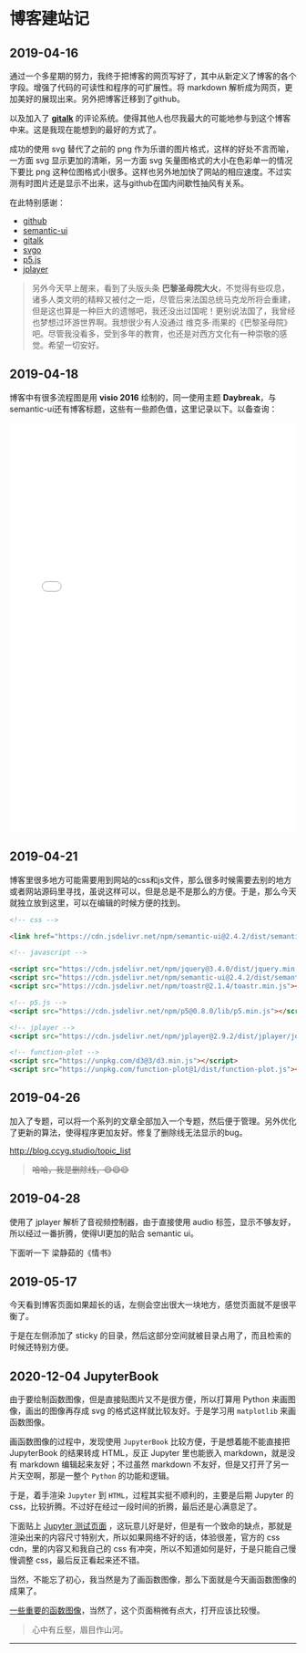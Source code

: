 # 博客建站记

[annotation]: [id] (2f2b9564-f581-41da-aa45-0b9e4ee47b4a)
[annotation]: [status] (public)
[annotation]: [create_time] (2019-04-16 21:26:25)
[annotation]: [comments] (true)

## 2019-04-16

通过一个多星期的努力，我终于把博客的网页写好了，其中从新定义了博客的各个字段。增强了代码的可读性和程序的可扩展性。将 markdown 解析成为网页，更加美好的展现出来。另外把博客迁移到了github。

以及加入了 **[gitalk](https://github.com/gitalk/gitalk)** 的评论系统。使得其他人也尽我最大的可能地参与到这个博客中来。这是我现在能想到的最好的方式了。

成功的使用 svg 替代了之前的 png 作为乐谱的图片格式，这样的好处不言而喻，一方面 svg 显示更加的清晰，另一方面 svg 矢量图格式的大小在色彩单一的情况下要比 png 这种位图格式小很多。这样也另外地加快了网站的相应速度。不过实测有时图片还是显示不出来，这与github在国内间歇性抽风有关系。

在此特别感谢：

- [github](https://www.github.com)
- [semantic-ui](https://semantic-ui.com/)
- [gitalk](https://github.com/gitalk/gitalk)
- [svgo](https://github.com/svg/svgo)
- [p5.js](http://p5js.org/)
- [jplayer](http://www.jplayer.org/)

> 另外今天早上醒来，看到了头版头条 **巴黎圣母院大火**，不觉得有些叹息，诸多人类文明的精粹又被付之一炬，尽管后来法国总统马克龙所将会重建，但是这也算是一种巨大的遗憾吧，我还没出过国呢！更别说法国了，我曾经也梦想过环游世界啊。我想很少有人没通过 维克多·雨果的《巴黎圣母院》吧。尽管我没看多，受到多年的教育，也还是对西方文化有一种崇敬的感觉。希望一切安好。

## 2019-04-18


博客中有很多流程图是用 **visio 2016** 绘制的，同一使用主题 **Daybreak**，与semantic-ui还有博客标题，这些有一些颜色值，这里记录以下。以备查询：

<iframe src="color_table.html" width=100% height=720 frameborder=0></iframe>


## 2019-04-21

博客里很多地方可能需要用到网站的css和js文件，那么很多时候需要去别的地方或者网站源码里寻找，虽说这样可以，但是总是不是那么的方便。于是，那么今天就独立放到这里，可以在编辑的时候方便的找到。

```html
<!-- css -->

<link href="https://cdn.jsdelivr.net/npm/semantic-ui@2.4.2/dist/semantic.min.css" rel="stylesheet">

<!-- javascript -->

<script src="https://cdn.jsdelivr.net/npm/jquery@3.4.0/dist/jquery.min.js"></script>
<script src="https://cdn.jsdelivr.net/npm/semantic-ui@2.4.2/dist/semantic.min.js"></script>
<script src="https://cdn.jsdelivr.net/npm/toastr@2.1.4/toastr.min.js"></script>

<!-- p5.js -->
<script src="https://cdn.jsdelivr.net/npm/p5@0.8.0/lib/p5.min.js"></script>

<!-- jplayer -->
<script src="https://cdn.jsdelivr.net/npm/jplayer@2.9.2/dist/jplayer/jquery.jplayer.min.js"></script>

<!-- function-plot -->
<script src="https://unpkg.com/d3@3/d3.min.js"></script>
<script src="https://unpkg.com/function-plot@1/dist/function-plot.js"></script>

```

## 2019-04-26

加入了专题，可以将一个系列的文章全部加入一个专题，然后便于管理。另外优化了更新的算法，使得程序更加友好。修复了删除线无法显示的bug。

<http://blog.ccyg.studio/topic_list>

> ~~哈哈，我是删除线，😄😄😄~~

## 2019-04-28

使用了 jplayer 解析了音视频控制器，由于直接使用 audio 标签，显示不够友好，所以经过一番折腾，使得UI更加的贴合 semantic ui。

下面听一下 梁静茹的《情书》

<div class='ui jplayer audio' data-url="https://link.hhtjim.com/kw/1027785.mp3" format='mp3' title='梁静茹 - 情书'></div>


## 2019-05-17

今天看到博客页面如果超长的话，左侧会空出很大一块地方，感觉页面就不是很平衡了。

于是在左侧添加了 sticky 的目录，然后这部分空间就被目录占用了，而且检索的时候还特别方便。


## 2020-12-04 JupyterBook

由于要绘制函数图像，但是直接贴图片又不是很方便，所以打算用 Python 来画图像，画出的图像再存成 svg 的格式这样就比较友好。于是学习用 `matplotlib` 来画函数图像。

画函数图像的过程中，发现使用 `JupyterBook` 比较方便，于是想着能不能直接把 JupyterBook 的结果转成 HTML，反正 Jupyter 里也能嵌入 markdown，就是没有 markdown 编辑起来友好；不过虽然 markdown 不友好，但是又打开了另一片天空啊，那是一整个 `Python` 的功能和逻辑。

于是，着手渲染 `Jupyter` 到 `HTML`，过程其实挺不顺利的，主要是后期 Jupyter 的 css，比较折腾。不过好在经过一段时间的折腾，最后还是心满意足了。

下面贴上 [Jupyter 测试页面](http://blog.ccyg.studio/article/ec4810e8-0849-4c48-b906-126563cb8ad9) ，这玩意儿好是好，但是有一个致命的缺点，那就是渲染出来的内容尺寸特别大，所以如果网络不好的话，体验很差，官方的 css cdn，里的内容又和我自己的 css 有冲突，所以不知道如何是好，于是只能自己慢慢调整 css，最后反正看起来还不错。

当然，不能忘了初心，我当然是为了画函数图像，那么下面就是今天画函数图像的成果了。

[一些重要的函数图像](http://blog.ccyg.studio/article/6813e7d5-dc9f-4b0e-9803-1626defcc9b2/)，当然了，这个页面稍微有点大，打开应该比较慢。

> 心中有丘壑，眉目作山河。

---